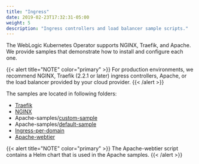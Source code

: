 ```yaml
---
title: "Ingress"
date: 2019-02-23T17:32:31-05:00
weight: 5
description: "Ingress controllers and load balancer sample scripts."
---
```



The WebLogic Kubernetes Operator supports NGINX, Traefik, and Apache. We provide samples that demonstrate how to install and configure each one.

{{< alert title="NOTE" color="primary" >}}
For production environments, we recommend NGINX, Traefik (2.2.1 or later) ingress controllers, Apache, or the load balancer provided by your cloud provider.
{{< /alert >}}


The samples are located in following folders:

* [Traefik](https://github.com/oracle/weblogic-kubernetes-operator/blob/main/kubernetes/samples/charts/traefik/README.md)
* [NGINX](https://github.com/oracle/weblogic-kubernetes-operator/blob/main/kubernetes/samples/charts/nginx/README.md)
* Apache-samples/[custom-sample](https://github.com/oracle/weblogic-kubernetes-operator/blob/main/kubernetes/samples/charts/apache-samples/custom-sample/README.md)
* Apache-samples/[default-sample](https://github.com/oracle/weblogic-kubernetes-operator/blob/main/kubernetes/samples/charts/apache-samples/default-sample/README.md)
* [Ingress-per-domain](https://github.com/oracle/weblogic-kubernetes-operator/blob/main/kubernetes/samples/charts/ingress-per-domain/README.md)
* [Apache-webtier](https://github.com/oracle/weblogic-kubernetes-operator/blob/main/kubernetes/samples/charts/apache-webtier/README.md)

{{< alert title="NOTE" color="primary" >}}
The Apache-webtier script contains a Helm chart that is used in the Apache samples.
{{< /alert >}}
